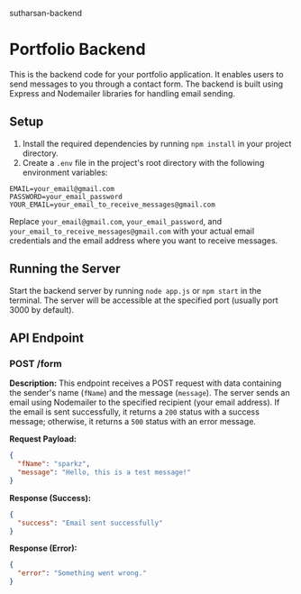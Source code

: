 sutharsan-backend

# Portfolio Backend

This is the backend code for your portfolio application. It enables users to send messages to you through a contact form. The backend is built using Express and Nodemailer libraries for handling email sending.

## Setup

1. Install the required dependencies by running `npm install` in your project directory.
2. Create a `.env` file in the project's root directory with the following environment variables:

```
EMAIL=your_email@gmail.com
PASSWORD=your_email_password
YOUR_EMAIL=your_email_to_receive_messages@gmail.com
```

Replace `your_email@gmail.com`, `your_email_password`, and `your_email_to_receive_messages@gmail.com` with your actual email credentials and the email address where you want to receive messages.

## Running the Server

Start the backend server by running `node app.js` or `npm start` in the terminal. The server will be accessible at the specified port (usually port 3000 by default).

## API Endpoint

### POST /form

**Description:** This endpoint receives a POST request with data containing the sender's name (`fName`) and the message (`message`). The server sends an email using Nodemailer to the specified recipient (your email address). If the email is sent successfully, it returns a `200` status with a success message; otherwise, it returns a `500` status with an error message.

**Request Payload:**

```json
{
  "fName": "sparkz",
  "message": "Hello, this is a test message!"
}
```

**Response (Success):**

```json
{
  "success": "Email sent successfully"
}
```

**Response (Error):**

```json
{
  "error": "Something went wrong."
}
```
